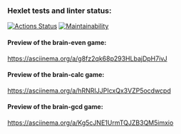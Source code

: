### Hexlet tests and linter status:
[![Actions Status](https://github.com/artemka-arg/frontend-project-44/actions/workflows/hexlet-check.yml/badge.svg)](https://github.com/artemka-arg/frontend-project-44/actions)
[![Maintainability](https://api.codeclimate.com/v1/badges/909e06a5fee11e307f3c/maintainability)](https://codeclimate.com/github/artemka-arg/frontend-project-44/maintainability)

#### Preview of the brain-even game:
https://asciinema.org/a/g8fz2qk68p293HLbajDpH7ivJ

#### Preview of the brain-calc game:
https://asciinema.org/a/hRNRIJJPIcxQx3VZP5ocdwcpd

#### Preview of the brain-gcd game:
https://asciinema.org/a/Kg5cJNE1UrmTQJZB3QM5imxio
